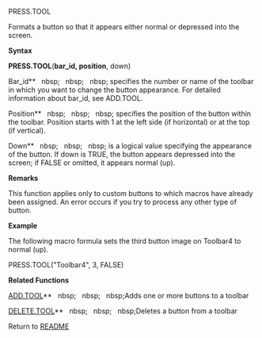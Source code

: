 PRESS.TOOL

Formats a button so that it appears either normal or depressed into the
screen.

**Syntax**

**PRESS.TOOL**(**bar\_id, position**, down)

Bar\_id**&nbsp;&nbsp;&nbsp;nbsp;&nbsp;&nbsp;&nbsp;nbsp;&nbsp;&nbsp;&nbsp;nbsp;&nbsp;specifies the number or name of the
toolbar in which you want to change the button appearance. For detailed
information about bar\_id, see ADD.TOOL.

Position**&nbsp;&nbsp;&nbsp;nbsp;&nbsp;&nbsp;&nbsp;nbsp;&nbsp;&nbsp;&nbsp;nbsp;&nbsp;specifies the position of the button
within the toolbar. Position starts with 1 at the left side (if
horizontal) or at the top (if vertical).

Down**&nbsp;&nbsp;&nbsp;nbsp;&nbsp;&nbsp;&nbsp;nbsp;&nbsp;&nbsp;&nbsp;nbsp;&nbsp;is a logical value specifying the appearance
of the button. If down is TRUE, the button appears depressed into the
screen; if FALSE or omitted, it appears normal (up).

**Remarks**

This function applies only to custom buttons to which macros have
already been assigned. An error occurs if you try to process any other
type of button.

**Example**

The following macro formula sets the third button image on Toolbar4 to
normal (up).

PRESS.TOOL("Toolbar4", 3, FALSE)

**Related Functions**

[ADD.TOOL](ADD.TOOL.md)**&nbsp;&nbsp;&nbsp;nbsp;&nbsp;&nbsp;&nbsp;nbsp;&nbsp;&nbsp;&nbsp;nbsp;Adds one or more buttons to a toolbar

[DELETE.TOOL](DELETE.TOOL.md)**&nbsp;&nbsp;&nbsp;nbsp;&nbsp;&nbsp;&nbsp;nbsp;&nbsp;&nbsp;&nbsp;nbsp;Deletes a button from a toolbar



Return to [README](README.md)

